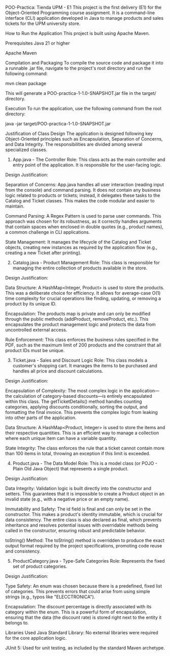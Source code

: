 POO-Practica: Tienda UPM - E1
This project is the first delivery (E1) for the Object-Oriented Programming course assignment. It is a command-line interface (CLI) application developed in Java to manage products and sales tickets for the UPM university store.

How to Run the Application
This project is built using Apache Maven.

Prerequisites
Java 21 or higher

Apache Maven

Compilation and Packaging
To compile the source code and package it into a runnable .jar file, navigate to the project's root directory and run the following command:

mvn clean package

This will generate a POO-practica-1-1.0-SNAPSHOT.jar file in the target/ directory.

Execution
To run the application, use the following command from the root directory:

java -jar target/POO-practica-1-1.0-SNAPSHOT.jar

Justification of Class Design
The application is designed following key Object-Oriented principles such as Encapsulation, Separation of Concerns, and Data Integrity. The responsibilities are divided among several specialized classes.

1. App.java - The Controller
Role: This class acts as the main controller and entry point of the application. It is responsible for the user-facing logic.

Design Justification:

Separation of Concerns: App.java handles all user interaction (reading input from the console) and command parsing. It does not contain any business logic related to products or tickets; instead, it delegates these tasks to the Catalog and Ticket classes. This makes the code modular and easier to maintain.

Command Parsing: A Regex Pattern is used to parse user commands. This approach was chosen for its robustness, as it correctly handles arguments that contain spaces when enclosed in double quotes (e.g., product names), a common challenge in CLI applications.

State Management: It manages the lifecycle of the Catalog and Ticket objects, creating new instances as required by the application flow (e.g., creating a new Ticket after printing).

2. Catalog.java - Product Management
Role: This class is responsible for managing the entire collection of products available in the store.

Design Justification:

Data Structure: A HashMap<Integer, Product> is used to store the products. This was a deliberate choice for efficiency. It allows for average-case O(1) time complexity for crucial operations like finding, updating, or removing a product by its unique ID.

Encapsulation: The products map is private and can only be modified through the public methods (addProduct, removeProduct, etc.). This encapsulates the product management logic and protects the data from uncontrolled external access.

Rule Enforcement: This class enforces the business rules specified in the PDF, such as the maximum limit of 200 products and the constraint that all product IDs must be unique.

3. Ticket.java - Sales and Discount Logic
Role: This class models a customer's shopping cart. It manages the items to be purchased and handles all price and discount calculations.

Design Justification:

Encapsulation of Complexity: The most complex logic in the application—the calculation of category-based discounts—is entirely encapsulated within this class. The getTicketDetails() method handles counting categories, applying discounts conditionally, sorting the output, and formatting the final invoice. This prevents the complex logic from leaking into other parts of the application.

Data Structure: A HashMap<Product, Integer> is used to store the items and their respective quantities. This is an efficient way to manage a collection where each unique item can have a variable quantity.

State Integrity: The class enforces the rule that a ticket cannot contain more than 100 items in total, throwing an exception if this limit is exceeded.

4. Product.java - The Data Model
Role: This is a model class (or POJO - Plain Old Java Object) that represents a single product.

Design Justification:

Data Integrity: Validation logic is built directly into the constructor and setters. This guarantees that it is impossible to create a Product object in an invalid state (e.g., with a negative price or an empty name).

Immutability and Safety: The id field is final and can only be set in the constructor. This makes a product's identity immutable, which is crucial for data consistency. The entire class is also declared as final, which prevents inheritance and resolves potential issues with overridable methods being called in the constructor, ensuring robust and predictable behavior.

toString() Method: The toString() method is overridden to produce the exact output format required by the project specifications, promoting code reuse and consistency.

5. ProductCategory.java - Type-Safe Categories
Role: Represents the fixed set of product categories.

Design Justification:

Type Safety: An enum was chosen because there is a predefined, fixed list of categories. This prevents errors that could arise from using simple strings (e.g., typos like "ELECCTRONICA").

Encapsulation: The discount percentage is directly associated with its category within the enum. This is a powerful form of encapsulation, ensuring that the data (the discount rate) is stored right next to the entity it belongs to.

Libraries Used
Java Standard Library: No external libraries were required for the core application logic.

JUnit 5: Used for unit testing, as included by the standard Maven archetype.